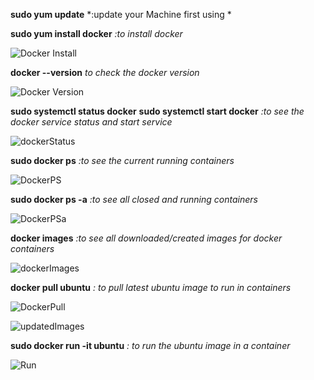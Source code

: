 **sudo yum update** *:update your Machine first using *

**sudo yum install docker** *:to install docker*

![Docker Install](https://user-images.githubusercontent.com/37663573/73585092-c8d7d980-446b-11ea-984e-6a625b99c754.png)

**docker --version** *to check the docker version*

![Docker Version](https://user-images.githubusercontent.com/37663573/73585102-dab97c80-446b-11ea-84a8-cf796c05c913.png)

**sudo systemctl status docker**
**sudo systemctl start docker** *:to see the docker service status and start service*

![dockerStatus](https://user-images.githubusercontent.com/37663573/73585113-f3299700-446b-11ea-80c6-28e0d3a94fb3.png)

**sudo docker ps** *:to see the current running containers*

![DockerPS](https://user-images.githubusercontent.com/37663573/73585120-ffadef80-446b-11ea-905e-059f1c955534.png)

**sudo docker ps -a** *:to see all closed and running containers*

![DockerPSa](https://user-images.githubusercontent.com/37663573/73585126-0c324800-446c-11ea-831b-030177be92a1.png)

**docker images** *:to see all downloaded/created images for docker containers*

![dockerImages](https://user-images.githubusercontent.com/37663573/73585130-19e7cd80-446c-11ea-95b9-08095cbf4778.png)

**docker pull ubuntu** *: to pull latest ubuntu image to run in containers*

![DockerPull](https://user-images.githubusercontent.com/37663573/73585133-24a26280-446c-11ea-8632-45c45619937f.png)

![updatedImages](https://user-images.githubusercontent.com/37663573/73585146-37b53280-446c-11ea-9697-f99ae3a05f6f.png)

**sudo docker run -it ubuntu** *: to run the ubuntu image in a container*

![Run](https://user-images.githubusercontent.com/37663573/73585149-44398b00-446c-11ea-9d8c-86098a261ed7.png)
